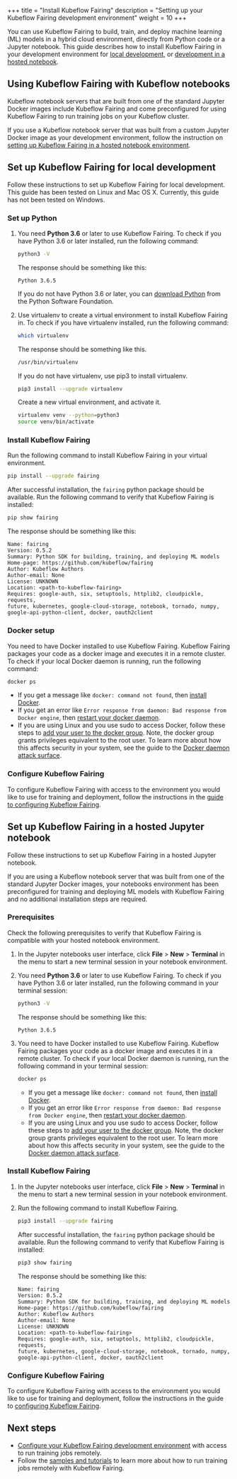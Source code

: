 +++
title = "Install Kubeflow Fairing"
description = "Setting up your Kubeflow Fairing development environment"
weight = 10
+++

You can use Kubeflow Fairing to build, train, and deploy machine learning (ML)
models in a hybrid cloud environment, directly from Python code or a Jupyter
notebook. This guide describes how to install Kubeflow Fairing in your
development environment for [local development][local], or [development in a
hosted notebook][hosted].

## Using Kubeflow Fairing with Kubeflow notebooks

Kubeflow notebook servers that are built from one of the standard Jupyter
Docker images include Kubeflow Fairing and come preconfigured for using
Kubeflow Fairing to run training jobs on your Kubeflow cluster.

If you use a Kubeflow notebook server that was built from a custom Jupyter
Docker image as your development environment, follow the instruction on
[setting up Kubeflow Fairing in a hosted notebook environment][hosted].  

## Set up Kubeflow Fairing for local development 

Follow these instructions to set up Kubeflow Fairing for local development.
This guide has been tested on Linux and Mac OS X. Currently, this guide has
not been tested on Windows.

### Set up Python

1.  You need **Python 3.6** or later to use Kubeflow Fairing. To check if
    you have Python 3.6 or later installed, run the following command:

    ```bash
    python3 -V
    ```

    The response should be something like this:

    ```
    Python 3.6.5
    ```

    If you do not have Python 3.6 or later, you can [download
    Python](https://www.python.org/downloads/) from the Python Software
    Foundation.

1.  Use virtualenv to create a virtual environment to install Kubeflow
    Fairing in. To check if you have virtualenv installed, run the
    following command: 

    ```bash
    which virtualenv
    ```

    The response should be something like this.

    ```bash
    /usr/bin/virtualenv
    ```

    If you do not have virtualenv, use pip3 to install virtualenv.

    ```bash
    pip3 install --upgrade virtualenv
    ```

    Create a new virtual environment, and activate it.

    ```bash
    virtualenv venv --python=python3
    source venv/bin/activate
    ```

### Install Kubeflow Fairing

Run the following command to install Kubeflow Fairing in your virtual
environment.

```bash
pip install --upgrade fairing
```

After successful installation, the `fairing` python package should be
available. Run the following command to verify that Kubeflow Fairing
is installed:

```bash
pip show fairing
```

The response should be something like this:

```
Name: fairing
Version: 0.5.2
Summary: Python SDK for building, training, and deploying ML models
Home-page: https://github.com/kubeflow/fairing
Author: Kubeflow Authors
Author-email: None
License: UNKNOWN
Location: <path-to-kubeflow-fairing>
Requires: google-auth, six, setuptools, httplib2, cloudpickle, requests,
future, kubernetes, google-cloud-storage, notebook, tornado, numpy,
google-api-python-client, docker, oauth2client
```

### Docker setup

You need to have Docker installed to use Kubeflow Fairing. Kubeflow Fairing
packages your code as a docker image and executes it in a remote cluster.
To check if your local Docker daemon is running, run the following command:

```bash
docker ps
```

*  If you get a message like `docker: command not found`, then [install
   Docker](https://docs.docker.com/install/).
*  If you get an error like `Error response from daemon: Bad response from
   Docker engine`, then [restart your docker daemon][docker-start].
*  If you are using Linux and you use sudo to access Docker, follow these
   steps to [add your user to the docker group][docker-non-root]. Note, the
   docker group grants privileges equivalent to the root user. To learn more
   about how this affects security in your system, see the guide to the
   [Docker daemon attack surface][docker-attack].

### Configure Kubeflow Fairing

To configure Kubeflow Fairing with access to the environment you would like to
use for training and deployment, follow the instructions in the [guide to
configuring Kubeflow Fairing][conf].

## Set up Kubeflow Fairing in a hosted Jupyter notebook 

Follow these instructions to set up Kubeflow Fairing in a hosted Jupyter
notebook. 

If you are using a Kubeflow notebook server that was built from one of the
standard Jupyter Docker images, your notebooks environment has been
preconfigured for training and deploying ML models with Kubeflow Fairing and
no additional installation steps are required.  

### Prerequisites

Check the following prerequisites to verify that Kubeflow Fairing is compatible
with your hosted notebook environment.

1.  In the Jupyter notebooks user interface, click **File** > **New** >
    **Terminal** in the menu to start a new terminal session in your notebook
    environment.
1.  You need **Python 3.6** or later to use Kubeflow Fairing. To check if you
    have Python 3.6 or later installed, run the following command in your
    terminal session:

    ```bash
    python3 -V
    ```

    The response should be something like this:

    ```
    Python 3.6.5
    ```
1.  You need to have Docker installed to use Kubeflow Fairing. Kubeflow Fairing
    packages your code as a docker image and executes it in a remote cluster.
    To check if your local Docker daemon is running, run the following command
    in your terminal session:

    ```bash
    docker ps
    ```

    *  If you get a message like `docker: command not found`, then [install
       Docker](https://docs.docker.com/install/).
    *  If you get an error like `Error response from daemon: Bad response from
       Docker engine`, then [restart your docker daemon][docker-start].
    *  If you are using Linux and you use sudo to access Docker, follow these
       steps to [add your user to the docker group][docker-non-root]. Note, the
       docker group grants privileges equivalent to the root user. To learn
       more about how this affects security in your system, see the guide to
       the [Docker daemon attack surface][docker-attack].

### Install Kubeflow Fairing

1.  In the Jupyter notebooks user interface, click **File** > **New** >
    **Terminal** in the menu to start a new terminal session in your notebook
    environment.
1.  Run the following command to install Kubeflow Fairing.

    ```bash
    pip3 install --upgrade fairing
    ```

    After successful installation, the `fairing` python package should be
    available. Run the following command to verify that Kubeflow Fairing
    is installed:

    ```bash
    pip3 show fairing
    ```

    The response should be something like this:

    ```
    Name: fairing
    Version: 0.5.2
    Summary: Python SDK for building, training, and deploying ML models
    Home-page: https://github.com/kubeflow/fairing
    Author: Kubeflow Authors
    Author-email: None
    License: UNKNOWN
    Location: <path-to-kubeflow-fairing>
    Requires: google-auth, six, setuptools, httplib2, cloudpickle, requests,
    future, kubernetes, google-cloud-storage, notebook, tornado, numpy,
    google-api-python-client, docker, oauth2client
    ```

### Configure Kubeflow Fairing

To configure Kubeflow Fairing with access to the environment you would like to
use for training and deployment, follow the instructions in the guide to
[configuring Kubeflow Fairing][conf].

## Next steps

*  [Configure your Kubeflow Fairing development environment][conf] with access
   to run training jobs remotely.
*  Follow the [samples and tutorials][tutorials] to learn more about how to run
   training jobs remotely with Kubeflow Fairing. 

[docker-non-root]: https://docs.docker.com/install/linux/linux-postinstall/#manage-docker-as-a-non-root-user
[docker-attack]: https://docs.docker.com/engine/security/security/#docker-daemon-attack-surface
[docker-start]: https://docs.docker.com/config/daemon/#start-the-daemon-manually
[kubectl-install]: https://kubernetes.io/docs/tasks/tools/install-kubectl/
[conf]: /docs/fairing/configure-fairing/
[conf-gcp]: /docs/fairing/gcp/configure-gcp/
[tutorials]: /docs/fairing/tutorials/other-tutorials/
[local]: #set-up-kubeflow-fairing-for-local-development
[hosted]: #set-up-kubeflow-fairing-in-a-hosted-jupyter-notebook